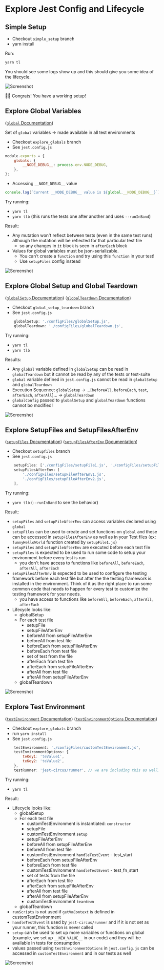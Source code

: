 # Explore Jest Config and Lifecycle

## Simple Setup

-   Checkout `simple_setup` branch
-   yarn install

Run:

```sh
yarn tl
```

You should see some logs show up and this should give you some idea of the lifecycle.

![Screenshot](img/img_simple_setup.png)

🎉🎉 Congrats! You have a working setup!

## Explore Global Variables

([`global` Documentation](https://jestjs.io/docs/en/configuration#globals-object))

Set of `global` variables → made available in all test environments

-   Checkout `explore_globals` branch
-   See `jest.config.js`

```js
module.exports = {
    globals: {
        __NODE_DEBUG__: process.env.NODE_DEBUG,
    },
};
```

-   Accessing `__NODE_DEBUG__` value

```js
console.log(`Current __NODE_DEBUG__ value is ${global.__NODE_DEBUG__}`);
```

Try running:

-   `yarn tl`
-   `yarn tlb` (this runs the tests one after another and uses `--runInBand`)

Result:

-   Any mutation won't reflect between tests (even in the same test runs) although the mutation will be reflected for that particular test file
    -   so any changes in `it` block is seen in `afterEach` block
-   Values for global variables must be json-serializable.
    -   You can't create a `function` and try using this `function` in your test!
    -   Use `setupFiles` config instead

![Screenshot](img/explore_globals.png)

## Explore Global Setup and Global Teardown

([`globalSetup` Documentation](https://jestjs.io/docs/en/configuration#globalsetup-string))
([`globalTeardown` Documentation](https://jestjs.io/docs/en/configuration#globalteardown-string))

-   Checkout `global_setup_teardown` branch
-   See `jest.config.js`

```js
    globalSetup: './configFiles/globalSetup.js',
    globalTeardown: './configFiles/globalTeardown.js',
```

Try running:

-   `yarn tl`
-   `yarn tlb`

Results:

-   Any `global` variable defined in `globalSetup` can be read in `globalTeardown` but it cannot be read by any of the tests or test-suite
-   `global` variable defined in `jest.config.js` cannot be read in `globalSetup` and `globalTeardown`
-   Execution Sequence: `globalSetup` → ...[`beforeAll`, `beforeEach`, `test`, `afterEach`, `afterAll`]... → `globalTeardown`
-   `globalConfig` passed to `globalSetup` and `globalTeardown` functions cannot bo modified!

![Screenshot](img/global_setup_teardown.png)

## Explore SetupFiles and SetupFilesAfterEnv

([`setupFiles` Documentation](https://jestjs.io/docs/en/configuration.html#setupfiles-array))
([`setupFilesAfterEnv` Documentation](https://jestjs.io/docs/en/configuration.html#setupfilesafterenv-array))

-   Checkout `setupfiles` branch
-   See `jest.config.js`

```js
    setupFiles: ['./configFiles/setupFile1.js', './configFiles/setupFile2.js'],
    setupFilesAfterEnv: [
        './configFiles/setupFileAfterEnv1.js',
        './configFiles/setupFileAfterEnv2.js',
    ],
```

Try running:

-   `yarn tlb` (`--runInBand` to see the behavior)

Result:

-   `setupFiles` and `setupFileAfterEnv` can access variables declared using `global`
-   `setupFiles` can be used to create and set functions on `global` and these can be accessed in `setupFilesAfterEnv` as well as in your Test files (ex: `funnyHelloWorld` function created by `setupFile1.js`)
-   `setupFiles` and `setupFileAfterEnv` are executed before each test file
-   `setupFiles` is expected to be used to run some code to setup your environment before every test is run
    -   you don't have access to functions like `beforeAll`, `beforeEach`, `afterAll`, `afterEach`
-   `setupFilesAfterEnv` is expected to be used to configure the testing framework before each test file but after the the testing framework is installed in the environment. Think of it as the right place to run some common code that needs to happen for every test to customize the testing framework for your needs.
    -   you have access to functions like `beforeAll`, `beforeEach`, `afterAll`, `afterEach`
-   Lifecycle looks like:
    -   globalSetup
    -   For each test file
        -   setupFile
        -   setupFileAfterEnv
        -   beforeAll from setupFileAfterEnv
        -   beforeAll from test file
        -   beforeEach from setupFileAfterEnv
        -   beforeEach from test file
        -   set of test from the file
        -   afterEach from test file
        -   afterEach from setupFileAfterEnv
        -   afterAll from test file
        -   afterAll from setupFileAfterEnv
    -   globalTeardown

![Screenshot](img/setupfiles.png)

## Explore Test Environment

([`testEnvironment` Documentation](https://jestjs.io/docs/en/configuration#testenvironment-string))
([`testEnvironmentOptions` Documentation](https://jestjs.io/docs/en/configuration#testenvironmentoptions-object))

-   Checkout `explore_globals` branch
-   run `yarn install`
-   See `jest.config.js`

```js
    testEnvironment: './configFiles/customTestEnvironment.js',
    testEnvironmentOptions: {
        teKey1: 'teValue1',
        teKey2: 'teValue2',
    },
    testRunner: 'jest-circus/runner', // we are including this as well!
```

Try running:

-   `yarn tl`

Result:

-   Lifecycle looks like:
    -   globalSetup
    -   For each test file
        -   customTestEnvironment is instantiated: `constructor`
        -   setupFile
        -   customTestEnvironment `setup`
        -   setupFileAfterEnv
        -   beforeAll from setupFileAfterEnv
        -   beforeAll from test file
        -   customTestEnvironment `handleTestEvent` - test_start
        -   beforeEach from setupFileAfterEnv
        -   beforeEach from test file
        -   customTestEnvironment `handleTestEvent` - test_fn_start
        -   set of tests from the file
        -   afterEach from test file
        -   afterEach from setupFileAfterEnv
        -   afterAll from test file
        -   afterAll from setupFileAfterEnv
        -   customTestEnvironment `teardown`
    -   globalTeardown
-   `runScripts` is not used if `getVmContext` is defined in customTestEnvironment
-   `handleTestEvent` is used by `jest-circus/runner` and if it is not set as your runner, this function is never called
-   `setup` can be used to set up more variables or functions on global (example, we set up `__NEW_VALUE__` in our code) and they will be available in tests for consumption
-   values passed using `testEnvironmentOptions` in `jest.config.js` can be accessed in `customTestEnvironment` and in our tests as well

![Screenshot](img/testenv.png)
